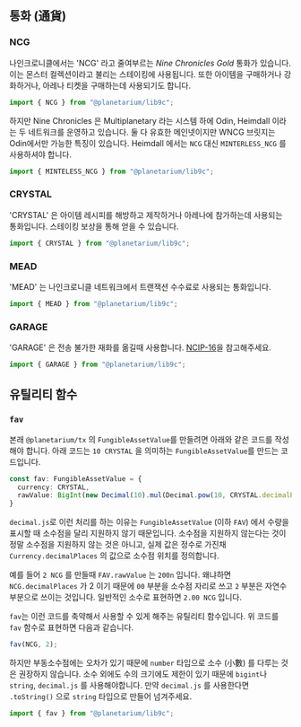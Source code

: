 ## 통화 (通貨)

### NCG

나인크로니클에서는 'NCG' 라고 줄여부르는 *Nine Chronicles Gold* 통화가 있습니다. 이는 몬스터 컬렉션이라고 불리는 스테이킹에 사용됩니다. 또한 아이템을 구매하거나 강화하거나, 아레나 티켓을 구매하는데 사용되기도 합니다.

```typescript
import { NCG } from "@planetarium/lib9c";
```

하지만 Nine Chronicles 은 Multiplanetary 라는 시스템 하에 Odin, Heimdall 이라는 두 네트워크를 운영하고 있습니다. 둘 다 유효한 메인넷이지만 WNCG 브릿지는 Odin에서만 가능한 특징이 있습니다. Heimdall 에서는 `NCG` 대신 `MINTERLESS_NCG` 를 사용하셔야 합니다.

```typescript
import { MINTELESS_NCG } from "@planetarium/lib9c";
```

### CRYSTAL

'CRYSTAL' 은 아이템 레시피를 해방하고 제작하거나 아레나에 참가하는데 사용되는 통화입니다. 스테이킹 보상을 통해 얻을 수 있습니다.

```typescript
import { CRYSTAL } from "@planetarium/lib9c";
```

### MEAD

'MEAD' 는 나인크로니클 네트워크에서 트랜잭션 수수료로 사용되는 통화입니다.

```typescript
import { MEAD } from "@planetarium/lib9c";
```

### GARAGE

'GARAGE' 은 전송 불가한 재화를 옮길때 사용합니다. [NCIP-16](https://github.com/planetarium/NCIPs/blob/main/NCIP/ncip-16.md)을 참고해주세요.

```typescript
import { GARAGE } from "@planetarium/lib9c";
```

## 유틸리티 함수

### `fav`

본래 `@planetarium/tx` 의 `FungibleAssetValue`를 만들려면 아래와 같은 코드를 작성해야 합니다. 아래 코드는 `10 CRYSTAL` 을 의미하는 `FungibleAssetValue`를 만드는 코드입니다.

```typescript
const fav: FungibleAssetValue = {
  currency: CRYSTAL,
  rawValue: BigInt(new Decimal(10).mul(Decimal.pow(10, CRYSTAL.decimalPlaces)).toString())
}
```

`decimal.js`로 이런 처리를 하는 이유는 `FungibleAssetValue` (이하 `FAV`) 에서 수량을 표시할 때 소수점을 달리 지원하지 않기 때문입니다. 소수점을 지원하지 않는다는 것이 정말 소수점을 지원하지 않는 것은 아니고, 실제 값은 정수로 가진채 `Currency.decimalPlaces` 의 값으로 소수점 위치를 정의합니다.

예를 들어 `2 NCG` 를 만들때 `FAV.rawValue` 는 `200n` 입니다. 왜냐하면 `NCG.decimalPlaces` 가 2 이기 때문에 `00` 부분을 소수점 자리로 쓰고 `2` 부분은 자연수 부분으로 쓰이는 것입니다. 일반적인 소수로 표현하면 `2.00 NCG` 입니다.

`fav`는 이런 코드를 축약해서 사용할 수 있게 해주는 유틸리티 함수입니다. 위 코드를 `fav` 함수로 표현하면 다음과 같습니다.

```typescript
fav(NCG, 2);
```

하지만 부동소수점에는 오차가 있기 때문에 `number` 타입으로 소수 (小數) 를 다루는 것은 권장하지 않습니다. 소수 외에도 수의 크기에도 제한이 있기 때문에 `bigint`나 `string`, `decimal.js` 를 사용해야합니다. 만약 `decimal.js` 를 사용한다면 `.toString()` 으로 `string` 타입으로 만들어 넘겨주세요.

```typescript
import { fav } from "@planetarium/lib9c";
```

